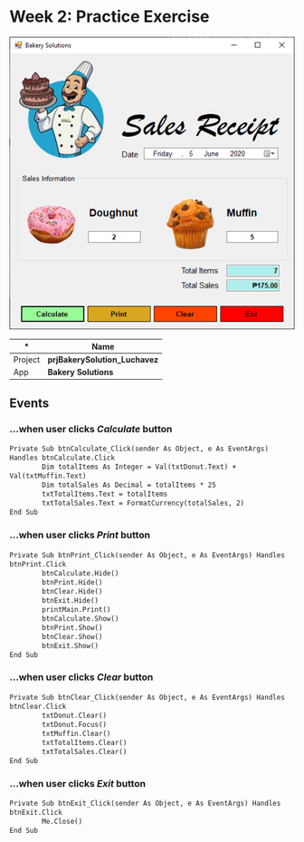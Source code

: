 # Week 2: Practice Exercise

<p align="center">
  <img src="./BakerySolutions.PNG" />
</p>

\* | Name |
--- | ---
Project | **prjBakerySolution_Luchavez**
App | **Bakery Solutions**

## Events

### ...when user clicks *Calculate* button
```
Private Sub btnCalculate_Click(sender As Object, e As EventArgs) Handles btnCalculate.Click
        Dim totalItems As Integer = Val(txtDonut.Text) + Val(txtMuffin.Text)
        Dim totalSales As Decimal = totalItems * 25
        txtTotalItems.Text = totalItems
        txtTotalSales.Text = FormatCurrency(totalSales, 2)
End Sub
```

### ...when user clicks *Print* button
```
Private Sub btnPrint_Click(sender As Object, e As EventArgs) Handles btnPrint.Click
        btnCalculate.Hide()
        btnPrint.Hide()
        btnClear.Hide()
        btnExit.Hide()
        printMain.Print()
        btnCalculate.Show()
        btnPrint.Show()
        btnClear.Show()
        btnExit.Show()
End Sub
```

### ...when user clicks *Clear* button
```
Private Sub btnClear_Click(sender As Object, e As EventArgs) Handles btnClear.Click
        txtDonut.Clear()
        txtDonut.Focus()
        txtMuffin.Clear()
        txtTotalItems.Clear()
        txtTotalSales.Clear()
End Sub
```

### ...when user clicks *Exit* button
```
Private Sub btnExit_Click(sender As Object, e As EventArgs) Handles btnExit.Click
        Me.Close()
End Sub
```